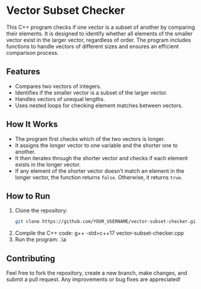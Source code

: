 # Vector Subset Checker

This C++ program checks if one vector is a subset of another by comparing their elements. It is designed to identify whether all elements of the smaller vector exist in the larger vector, regardless of order. The program includes functions to handle vectors of different sizes and ensures an efficient comparison process.

## Features
- Compares two vectors of integers.
- Identifies if the smaller vector is a subset of the larger vector.
- Handles vectors of unequal lengths.
- Uses nested loops for checking element matches between vectors.

## How It Works
- The program first checks which of the two vectors is longer.
- It assigns the longer vector to one variable and the shorter one to another.
- It then iterates through the shorter vector and checks if each element exists in the longer vector.
- If any element of the shorter vector doesn't match an element in the longer vector, the function returns `false`. Otherwise, it returns `true`.

## How to Run

1. Clone the repository:
   ```bash
   git clone https://github.com/YOUR_USERNAME/vector-subset-checker.git
   ```
2. Compile the C++ code:
    g++ -std=c++17 vector-subset-checker.cpp
3. Run the program:
   .\a

## Contributing
Feel free to fork the repository, create a new branch, make changes, and submit a pull request. Any improvements or bug fixes are appreciated!

